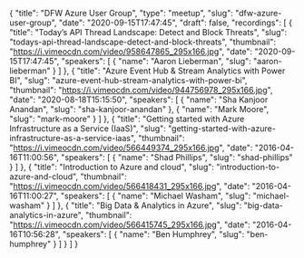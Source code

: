 {
  "title": "DFW Azure User Group",
  "type": "meetup",
  "slug": "dfw-azure-user-group",
  "date": "2020-09-15T17:47:45",
  "draft": false,
  "recordings": [
    {
      "title": "Today’s API Thread Landscape: Detect and Block Threats",
      "slug": "todays-api-thread-landscape-detect-and-block-threats",
      "thumbnail": "https://i.vimeocdn.com/video/958647865_295x166.jpg",
      "date": "2020-09-15T17:47:45",
      "speakers": [
        {
          "name": "Aaron Lieberman",
          "slug": "aaron-lieberman"
        }
      ]
    },
    {
      "title": "Azure Event Hub & Stream Analytics with Power BI",
      "slug": "azure-event-hub-stream-analytics-with-power-bi",
      "thumbnail": "https://i.vimeocdn.com/video/944756978_295x166.jpg",
      "date": "2020-08-18T15:15:50",
      "speakers": [
        {
          "name": "Sha Kanjoor Anandan",
          "slug": "sha-kanjoor-anandan"
        },
        {
          "name": "Mark Moore",
          "slug": "mark-moore"
        }
      ]
    },
    {
      "title": "Getting started with Azure Infrastructure as a Service (IaaS)",
      "slug": "getting-started-with-azure-infrastructure-as-a-service-iaas",
      "thumbnail": "https://i.vimeocdn.com/video/566449374_295x166.jpg",
      "date": "2016-04-16T11:00:56",
      "speakers": [
        {
          "name": "Shad Phillips",
          "slug": "shad-phillips"
        }
      ]
    },
    {
      "title": "Introduction to Azure and cloud",
      "slug": "introduction-to-azure-and-cloud",
      "thumbnail": "https://i.vimeocdn.com/video/566418431_295x166.jpg",
      "date": "2016-04-16T11:00:27",
      "speakers": [
        {
          "name": "Michael Washam",
          "slug": "michael-washam"
        }
      ]
    },
    {
      "title": "Big Data & Analytics in Azure",
      "slug": "big-data-analytics-in-azure",
      "thumbnail": "https://i.vimeocdn.com/video/566415745_295x166.jpg",
      "date": "2016-04-16T10:56:28",
      "speakers": [
        {
          "name": "Ben Humphrey",
          "slug": "ben-humphrey"
        }
      ]
    }
  ]
}